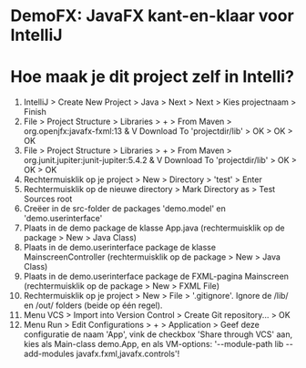 # DemoFX: JavaFX kant-en-klaar voor IntelliJ

# Hoe maak je dit project zelf in Intelli?
1. IntelliJ > Create New Project > Java > Next > Next > Kies projectnaam > Finish
2. File > Project Structure > Libraries > + > From Maven > org.openjfx:javafx-fxml:13 & V Download To 'projectdir/lib' > OK > OK > OK
3. File > Project Structure > Libraries > + > From Maven > org.junit.jupiter:junit-jupiter:5.4.2 & V Download To 'projectdir/lib' > OK > OK > OK
4. Rechtermuisklik op je project > New > Directory > 'test' > Enter
5. Rechtermuisklik op de nieuwe directory > Mark Directory as > Test Sources root
6. Creëer in de src-folder de packages 'demo.model' en 'demo.userinterface'
7. Plaats in de demo package de klasse App.java (rechtermuisklik op de package > New > Java Class)
8. Plaats in de demo.userinterface package de klasse MainscreenController (rechtermuisklik op de package > New > Java Class)
9. Plaats in de demo.userinterface package de FXML-pagina Mainscreen (rechtermuisklik op de package > New > FXML File)
9. Rechtermuisklik op je project > New > File > '.gitignore'. Ignore de /lib/ en /out/ folders (beide op één regel).
10. Menu VCS > Import into Version Control > Create Git repository... > OK
11. Menu Run > Edit Configurations > + > Application > Geef deze configuratie de naam 'App', vink de checkbox 'Share through VCS' aan, kies als Main-class demo.App, en als VM-options: '--module-path lib --add-modules javafx.fxml,javafx.controls'!
